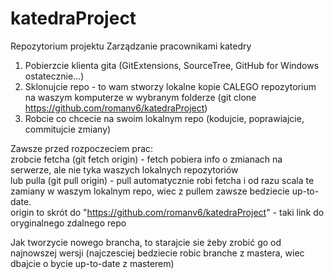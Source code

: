 # katedraProject
Repozytorium projektu Zarządzanie pracownikami katedry

1. Pobierzcie klienta gita (GitExtensions, SourceTree, GitHub for Windows ostatecznie...)
2. Sklonujcie repo - to wam stworzy lokalne kopie CALEGO repozytorium na waszym komputerze w wybranym folderze (git clone https://github.com/romanv6/katedraProject)
3. Robcie co chcecie na swoim lokalnym repo (kodujcie, poprawiajcie, commitujcie zmiany)  

Zawsze przed rozpoczeciem prac:  
zrobcie fetcha (git fetch origin) - fetch pobiera info o zmianach na serwerze, ale nie tyka waszych lokalnych repozytoriów  
lub pulla (git pull origin) - pull automatycznie robi fetcha i od razu scala te zamiany w waszym lokalnym repo, wiec z pullem zawsze bedziecie up-to-date.  
origin to skrót do "https://github.com/romanv6/katedraProject" - taki link do oryginalnego zdalnego repo  

Jak tworzycie nowego brancha, to starajcie sie żeby zrobić go od najnowszej wersji (najczesciej bedziecie robic branche z mastera, wiec dbajcie o bycie up-to-date z masterem)  

